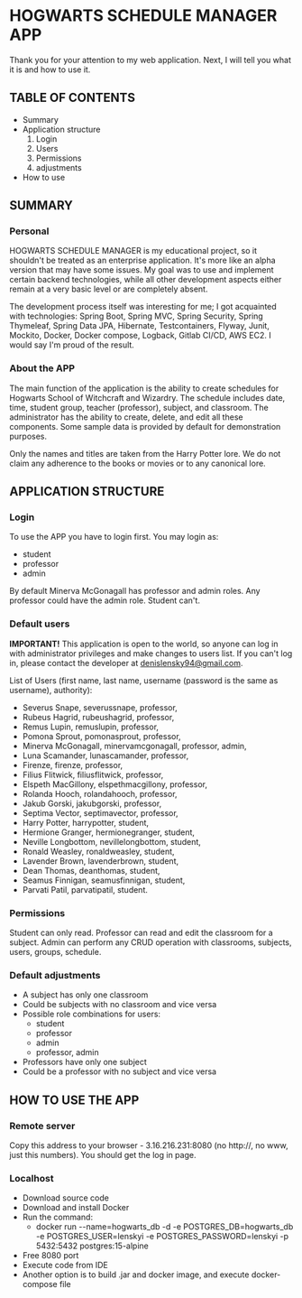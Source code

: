 # HOGWARTS SCHEDULE MANAGER APP

Thank you for your attention to my web application. Next, I will tell you what it is and how to use it.

## TABLE OF CONTENTS

+ Summary
+ Application structure
  1. Login
  2. Users
  3. Permissions
  4. adjustments
+ How to use

## SUMMARY

### Personal

HOGWARTS SCHEDULE MANAGER is my educational project, so it shouldn't be treated as an enterprise application. It's more like an alpha version that may have some issues. My goal was to use and implement certain backend technologies, while all other development aspects either remain at a very basic level or are completely absent.

The development process itself was interesting for me; I got acquainted with technologies: Spring Boot, Spring MVC, Spring Security, Spring Thymeleaf, Spring Data JPA, Hibernate, Testcontainers, Flyway, Junit, Mockito, Docker, Docker compose, Logback, Gitlab CI/CD, AWS EC2. I would say I'm proud of the result.

### About the APP

The main function of the application is the ability to create schedules for Hogwarts School of Witchcraft and Wizardry. The schedule includes date, time, student group, teacher (professor), subject, and classroom. The administrator has the ability to create, delete, and edit all these components. Some sample data is provided by default for demonstration purposes.

Only the names and titles are taken from the Harry Potter lore. We do not claim any adherence to the books or movies or to any canonical lore.

## APPLICATION STRUCTURE

### Login

To use the APP you have to login first. You may login as:
+ student
+ professor
+ admin

By default Minerva McGonagall has professor and admin roles. Any professor could have the admin role. Student can't.

### Default users

**IMPORTANT!** This application is open to the world, so anyone can log in with administrator privileges and make changes to users list. If you can't log in, please contact the developer at denislensky94@gmail.com.

List of Users (first name, last name, username (password is the same as username), authority):

+ Severus Snape, severussnape, professor,
+ Rubeus Hagrid, rubeushagrid, professor,
+ Remus Lupin, remuslupin, professor,
+ Pomona Sprout, pomonasprout, professor,
+ Minerva McGonagall, minervamcgonagall, professor, admin,
+ Luna Scamander, lunascamander, professor,
+ Firenze, firenze, professor,
+ Filius Flitwick, filiusflitwick, professor,
+ Elspeth MacGillony, elspethmacgillony, professor,
+ Rolanda Hooch, rolandahooch, professor,
+ Jakub Gorski, jakubgorski, professor,
+ Septima Vector, septimavector, professor,
+ Harry Potter, harrypotter, student,
+ Hermione Granger, hermionegranger, student,
+ Neville Longbottom, nevillelongbottom, student,
+ Ronald Weasley, ronaldweasley, student,
+ Lavender Brown, lavenderbrown, student,
+ Dean Thomas, deanthomas, student,
+ Seamus Finnigan, seamusfinnigan, student,
+ Parvati Patil, parvatipatil, student.

### Permissions

Student can only read.
Professor can read and edit the classroom for a subject.
Admin can perform any CRUD operation with classrooms, subjects, users, groups, schedule.

### Default adjustments
+ A subject has only one classroom
+ Could be subjects with no classroom and vice versa
+ Possible role combinations for users:
  + student
  + professor
  + admin
  + professor, admin
+ Professors have only one subject
+ Could be a professor with no subject and vice versa

## HOW TO USE THE APP

### Remote server

Copy this address to your browser - 3.16.216.231:8080 (no http://, no www, just this numbers). You should get the log in page.

### Localhost
+ Download source code
+ Download and install Docker
+ Run the command:
  + docker run --name=hogwarts_db -d -e POSTGRES_DB=hogwarts_db -e POSTGRES_USER=lenskyi -e POSTGRES_PASSWORD=lenskyi -p 5432:5432 postgres:15-alpine
+ Free 8080 port
+ Execute code from IDE
+ Another option is to build .jar and docker image, and execute docker-compose file